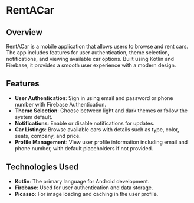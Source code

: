 # RentACar


## Overview

RentACar is a mobile application that allows users to browse and rent cars. The app includes features for user authentication, theme selection, notifications, and viewing available car options. Built using Kotlin and Firebase, it provides a smooth user experience with a modern design.

## Features

- **User Authentication**: Sign in using email and password or phone number with Firebase Authentication.
- **Theme Selection**: Choose between light and dark themes or follow the system default.
- **Notifications**: Enable or disable notifications for updates.
- **Car Listings**: Browse available cars with details such as type, color, seats, company, and price.
- **Profile Management**: View user profile information including email and phone number, with default placeholders if not provided.

## Technologies Used

- **Kotlin**: The primary language for Android development.
- **Firebase**: Used for user authentication and data storage.
- **Picasso**: For image loading and caching in the user profile.


